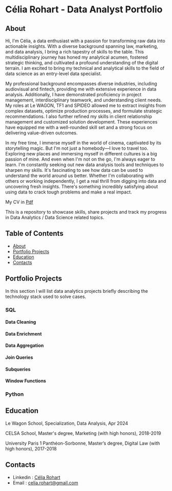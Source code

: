 # Célia Rohart - Data Analyst Portfolio
## About 
Hi, I'm Célia, a data enthusiast with a passion for transforming raw data into actionable insights. With a diverse background spanning law, marketing, and data analysis, I bring a rich tapestry of skills to the table. This multidisciplinary journey has honed my analytical acumen, fostered strategic thinking, and cultivated a profound understanding of the digital terrain. I am excited to bring my technical and analytical skills to the field of data science as an entry-level data specialist.

My professional background encompasses diverse industries, including audiovisual and fintech, providing me with extensive experience in data analysis. Additionally, I have demonstrated proficiency in project management, interdisciplinary teamwork, and understanding client needs. My roles at Le WAGON, TF1 and SPIDEO allowed me to extract insights from complex datasets, optimize production processes, and formulate strategic recommendations. I also further refined my skills in client relationship management and customized solution development. These experiences have equipped me with a well-rounded skill set and a strong focus on delivering value-driven outcomes.

In my free time, I immerse myself in the world of cinema, captivated by its storytelling magic. But I'm not just a homebody—I love to travel too. Exploring new places and immersing myself in different cultures is a big passion of mine. And even when I'm not on the go, I'm always eager to learn. I'm constantly seeking out new data analysis tools and techniques to sharpen my skills. It's fascinating to see how data can be used to understand the world around us better. Whether I'm collaborating with others or working independently, I get a real thrill from digging into data and uncovering fresh insights. There's something incredibly satisfying about using data to crack tough problems and make a real impact.

My CV in [Pdf](https://github.com/madeleinezo/madeleinezo.github.io/blob/main/resume_Celia_Rohart.pdf/) 

This is a repository to showcase skills, share projects and track my progress in Data Analytics / Data Science related topics.

## Table of Contents

+ [About](https://github.com/madeleinezo/madeleinezo.github.io/blob/main/README.md#about)
+ [Portfolio Projects](https://github.com/madeleinezo/madeleinezo.github.io/blob/main/README.md#portfolio-projects)
+ [Education](https://github.com/madeleinezo/madeleinezo.github.io/blob/main/README.md#education)
+ [Contacts](https://github.com/madeleinezo/madeleinezo.github.io/blob/main/README.md#contacts)

## Portfolio Projects 

In this section I will list data analytics projects briefly describing the technology stack used to solve cases.

### SQL 

#### Data Cleaning

#### Data Enrichment

#### Data Aggregation

#### Join Queries 

#### Subqueries 

#### Window Functions

### Python


## Education

Le Wagon School, Specialization, Data Analysis, Apr 2024

CELSA School, Master's degree, Marketing (with high honors), 2018-2019

University Paris 1 Panthéon-Sorbonne, Master’s degree, Digital Law (with high honors), 2017-2018

## Contacts 

+ Linkedin : [Célia Rohart](www.linkedin.com/in/célia-rohart)
+ Email : celia.rohart@gmail.com
